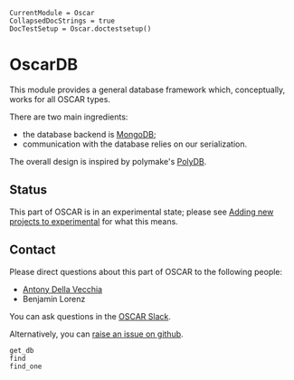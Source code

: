 ```@meta
CurrentModule = Oscar
CollapsedDocStrings = true
DocTestSetup = Oscar.doctestsetup()
```

# OscarDB

This module provides a general database framework which, conceptually, works for all OSCAR types.

There are two main ingredients:
- the database backend is [MongoDB](https://www.mongodb.com);
- communication with the database relies on our serialization.

The overall design is inspired by polymake's [PolyDB](https://polydb.org/).


## Status

This part of OSCAR is in an experimental state; please see [Adding new projects to experimental](@ref) for what this means.

## Contact

Please direct questions about this part of OSCAR to the following people:
* [Antony Della Vecchia](https://antonydellavecchia.github.io/)
* Benjamin Lorenz

You can ask questions in the [OSCAR Slack](https://www.oscar-system.org/community/#slack).

Alternatively, you can [raise an issue on github](https://www.oscar-system.org/community/#how-to-report-issues).

```@docs
get_db
find
find_one
```


